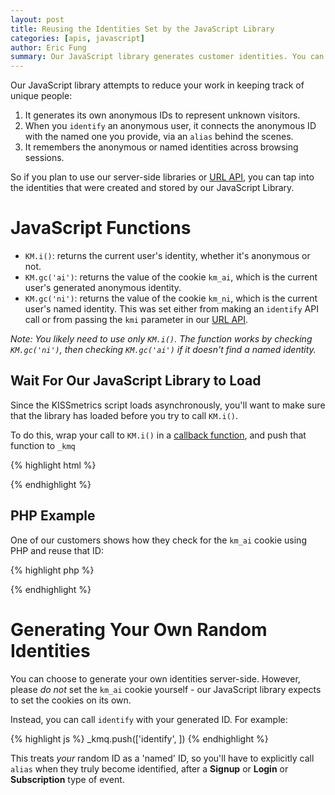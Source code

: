 ```yaml
---
layout: post
title: Reusing the Identities Set by the JavaScript Library
categories: [apis, javascript]
author: Eric Fung
summary: Our JavaScript library generates customer identities. You can obtain these identities to use them with our server-side libraries or URL API.
---
```

Our JavaScript library attempts to reduce your work in keeping track of unique people:

1. It generates its own anonymous IDs to represent unknown visitors.
2. When you `identify` an anonymous user, it connects the anonymous ID with the named one you provide, via an `alias` behind the scenes.
3. It remembers the anonymous or named identities across browsing sessions.

So if you plan to use our server-side libraries or [URL API][url], you can tap into the identities that were created and stored by our JavaScript Library.

# JavaScript Functions

* `KM.i()`: returns the current user's identity, whether it's anonymous or not.
* `KM.gc('ai')`: returns the value of the cookie `km_ai`, which is the current user's generated anonymous identity.
* `KM.gc('ni')`: returns the value of the cookie `km_ni`, which is the current user's named identity. This was set either from making an `identify` API call or from passing the `kmi` parameter in our [URL API][url].

*Note: You likely need to use only `KM.i()`. The function works by checking `KM.gc('ni')`, then checking `KM.gc('ai')` if it doesn't find a named identity.*

## Wait For Our JavaScript Library to Load

Since the KISSmetrics script loads asynchronously, you'll want to make sure that the library has loaded before you try to call `KM.i()`. 

To do this, wrap your call to `KM.i()` in a [callback function][callback], and push that function to `_kmq`

{% highlight html %}
<script type="text/javascript">
_kmq.push(function() {
  alert(KM.i()) // Display an alert box with your current KM identity
});
</script>
{% endhighlight %}

## PHP Example

One of our customers shows how they check for the `km_ai` cookie using PHP and reuse that ID:

{% highlight php %}
<?php
 if (isset($_COOKIE['km_ai'])) {
  KM::alias($_COOKIE['km_ai'], $email);
   KM::identify($email);
   KM::record('Cart Checkout');
}
?>
{% endhighlight %}

# Generating Your Own Random Identities

You can choose to generate your own identities server-side. However, please *do not* set the `km_ai` cookie yourself - our JavaScript library expects to set the cookies on its own.

Instead, you can call `identify` with your generated ID. For example:

{% highlight js %}
_kmq.push(['identify', <?php echo $generated.id ?>])
{% endhighlight %}

This treats *your* random ID as a 'named' ID, so you'll have to explicitly call `alias` when they truly become identified, after a **Signup** or **Login** or **Subscription** type of event.

[url]: /apis/url
[callback]: /apis/javascript/javascript-specific#callback-functions